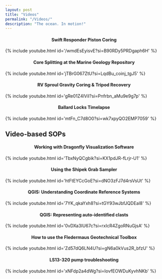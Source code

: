 ```yaml
---
layout: post
title: "Videos"
permalink: "/Videos/"
description: "The ocean. In motion!"
---
```


<h4 style="text-align: center;">Swift Responder Piston Coring</h4>
  {% include youtube.html id='/wmdEsEyisvE?si=B90RDy5PRDgaph6H' %}
<h4 style="text-align: center;">Core Splitting at the Marine Geology Repository</h4>
  {% include youtube.html id='jTBrG067ZtU?si=LqdBu_coinj_tgJ5' %}
<h4 style="text-align: center;">RV Sproul Gravity Coring & Tripod Recovery</h4>
  {% include youtube.html id='gRe01Z4lViI?si=Pnfrbn_aMu9e9g7p' %}
<h4 style="text-align: center;">Ballard Locks Timelapse</h4>
  {% include youtube.html id='mtFn_C7d8O0?si=wk7xpyQO2EMP7059' %}
  



## Video-based SOPs

<h4 style="text-align: center;">Working with Dragonfly Visualization Software</h4>
  {% include youtube.html id='TbxNyQCgbik?si=KX1pdJR-fLrjr-U1' %}

<h4 style="text-align: center;">Using the Shipek Grab Sampler</h4>
  {% include youtube.html id='htFtEYCcGoE?si=dNO3zFJ7d4rsVsUt' %}

<h4 style="text-align: center;">QGIS: Understanding Coordinate Reference Systems</h4>
  {% include youtube.html id='7YK_qkaYxh8?si=tGY93wJbfJQDEal8' %}

<h4 style="text-align: center;">QGIS: Representing auto-identified clasts </h4>
  {% include youtube.html id='0vDXa3IU67c?si=rxIcR4ZgoRNuGjsA' %}

<h4 style="text-align: center;">How to use the Fledermaus Geotechnical Toolbox</h4>
  {% include youtube.html id='Zd57dQ6LN4U?si=gN6a0kVus2R_bfzU' %}

<h4 style="text-align: center;">LS13-320 pump troubleshooting</h4>
  {% include youtube.html id='xNFdp2a4dWg?si=IovfEOWDuKyvhNKb' %}

